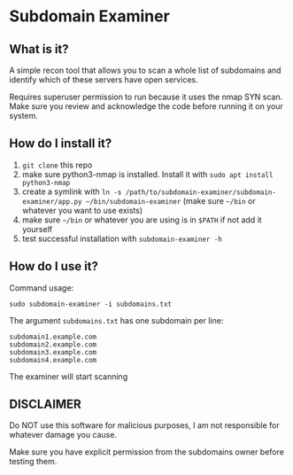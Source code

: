 # Subdomain Examiner

## What is it?

A simple recon tool that allows you to scan a whole list of subdomains and identify which of these servers have open services.

Requires superuser permission to run because it uses the nmap SYN scan. Make sure you review and acknowledge the code before running it on your system.

## How do I install it?

1. `git clone` this repo
2. make sure python3-nmap is installed. Install it with `sudo apt install python3-nmap`
3. create a symlink with `ln -s /path/to/subdomain-examiner/subdomain-examiner/app.py ~/bin/subdomain-examiner` (make sure `~/bin` or whatever you want to use exists)
4. make sure `~/bin` or whatever you are using is in `$PATH` if not add it yourself
5. test successful installation with `subdomain-examiner -h`

## How do I use it?

Command usage:
```
sudo subdomain-examiner -i subdomains.txt
```

The argument `subdomains.txt` has one subdomain per line:
```
subdomain1.example.com
subdomain2.example.com
subdomain3.example.com
subdomain4.example.com
```

The examiner will start scanning

## DISCLAIMER

Do NOT use this software for malicious purposes, I am not responsible for whatever damage you cause.

Make sure you have explicit permission from the subdomains owner before testing them.
